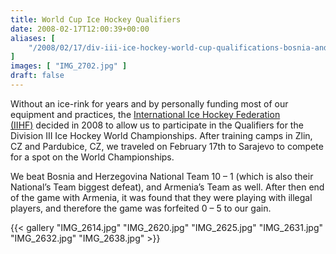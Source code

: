```yaml
---
title: World Cup Ice Hockey Qualifiers
date: 2008-02-17T12:00:39+00:00
aliases: [
    "/2008/02/17/div-iii-ice-hockey-world-cup-qualifications-bosnia-and-herzegovina/"
]
images: [ "IMG_2702.jpg" ]
draft: false
---
```

Without an ice-rink for years and by personally funding most of our equipment and practices, the <a href="http://www.iihf.org" target="_blank">International Ice Hockey Federation (IIHF)</a> decided in 2008 to allow us to participate in the Qualifiers for the Division III Ice Hockey World Championships. After training camps in Zlin, CZ and Pardubice, CZ, we traveled on February 17th to Sarajevo to compete for a spot on the World Championships.

We beat Bosnia and Herzegovina National Team 10 &#8211; 1 (which is also their National&#8217;s Team biggest defeat), and Armenia&#8217;s Team as well. After then end of the game with Armenia, it was found that they were playing with illegal players, and therefore the game was forfeited 0 &#8211; 5 to our gain.

{{< gallery "IMG_2614.jpg" "IMG_2620.jpg" "IMG_2625.jpg" "IMG_2631.jpg" "IMG_2632.jpg" "IMG_2638.jpg" >}}
